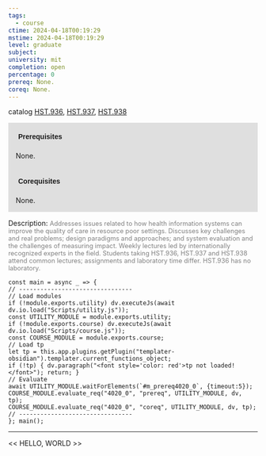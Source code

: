 ```yaml
---
tags:
  - course
ctime: 2024-04-18T00:19:29
mstime: 2024-04-18T00:19:29
level: graduate
subject: 
university: mit
completion: open
percentage: 0
prereq: None.
coreq: None.
---
```


catalog [HST.936](http://student.mit.edu/catalog/mHSTb.html#HST.936), [HST.937](http://student.mit.edu/catalog/mHSTb.html#HST.937), [HST.938](http://student.mit.edu/catalog/mHSTb.html#HST.938)

<span style="display: block; padding: 15px; background-color: rgb(100, 100, 100, 0.2);"><font id="m_prereq4020_0" style="display: block; font-family: Arial, sans-serif; font-weight: bold; padding: 5px">Prerequisites</font><br><span id="prereq4020_0">None.</span></span>
<span style="display: block; padding: 15px; background-color: rgb(100, 100, 100, 0.2);"><font id="m_coreq4020_0" style="display: block; font-family: Arial, sans-serif; font-weight: bold; padding: 5px">Corequisites</font><br><span id="coreq4020_0">None.</span></span>

<font style="">Description:</font>
<font style="color: grey; font-size: 0.8rem;">Addresses issues related to how health information systems can improve the quality of care in resource poor settings.  Discusses key challenges and real problems; design paradigms and approaches; and system evaluation and the challenges of measuring impact.  Weekly lectures led by internationally recognized experts in the field. Students taking HST.936, HST.937 and HST.938 attend common lectures; assignments and laboratory time differ.  HST.936 has no laboratory.</font>

```dataviewjs
const main = async _ => {
// --------------------------------
// Load modules
if (!module.exports.utility) dv.executeJs(await dv.io.load("Scripts/utility.js"));
const UTILITY_MODULE = module.exports.utility;
if (!module.exports.course) dv.executeJs(await dv.io.load("Scripts/course.js"));
const COURSE_MODULE = module.exports.course;
// Load tp
let tp = this.app.plugins.getPlugin("templater-obsidian").templater.current_functions_object;
if (!tp) { dv.paragraph("<font style='color: red'>tp not loaded!</font>"); return; }
// Evaluate
await UTILITY_MODULE.waitForElements(`#m_prereq4020_0`, {timeout:5});
COURSE_MODULE.evaluate_req("4020_0", "prereq", UTILITY_MODULE, dv, tp);
COURSE_MODULE.evaluate_req("4020_0", "coreq", UTILITY_MODULE, dv, tp);
// --------------------------------
}; main();
```

---

<< HELLO, WORLD >>
